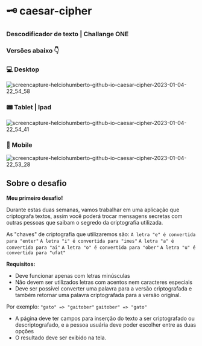 # 🗝 caesar-cipher

### Descodificador de texto | Challange ONE

### Versões abaixo 👇 


### 💻 Desktop

![screencapture-helciohumberto-github-io-caesar-cipher-2023-01-04-22_54_58](https://user-images.githubusercontent.com/114635522/210686445-8a43760d-a78d-46f2-984e-da197ad2edda.jpg)

### 📟 Tablet | Ipad

![screencapture-helciohumberto-github-io-caesar-cipher-2023-01-04-22_54_41](https://user-images.githubusercontent.com/114635522/210686481-77e38d9e-5a82-4b8e-a277-f9dbd507c767.jpg)

### 📱 Mobile

![screencapture-helciohumberto-github-io-caesar-cipher-2023-01-04-22_53_28](https://user-images.githubusercontent.com/114635522/210686497-ec35659b-01e3-441c-bdf2-6fb7b3456e8a.jpg)




## Sobre o desafio

**Meu primeiro desafio!**

Durante estas duas semanas, vamos trabalhar em uma aplicação que criptografa textos, assim você poderá trocar mensagens secretas com outras pessoas que saibam o segredo da criptografia utilizada.

As "chaves" de criptografia que utilizaremos são:
`A letra "e" é convertida para "enter"`
`A letra "i" é convertida para "imes"`
`A letra "a" é convertida para "ai"`
`A letra "o" é convertida para "ober"`
`A letra "u" é convertida para "ufat"`

**Requisitos:**
- Deve funcionar apenas com letras minúsculas
- Não devem ser utilizados letras com acentos nem caracteres especiais
- Deve ser possível converter uma palavra para a versão criptografada e também retornar uma palavra criptografada para a versão original. 

Por exemplo:
`"gato" => "gaitober"`
`gaitober" => "gato"`

- A página deve ter campos para inserção do texto a ser criptografado ou descriptografado, e a pessoa usuária deve poder escolher entre as duas opções
- O resultado deve ser exibido na tela.
